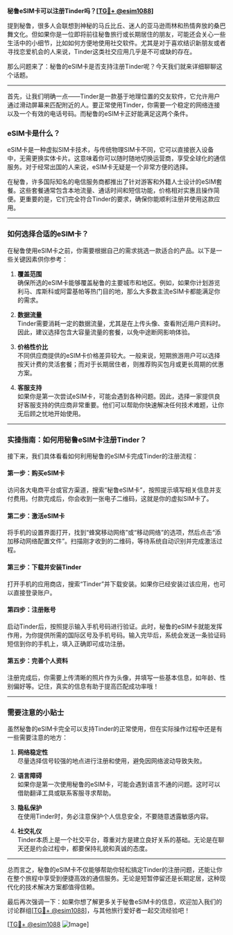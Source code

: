 **秘鲁eSIM卡可以注册Tinder吗？[[TG💪+ @esim1088](https://t.me/s/esim1088)]**

提到秘鲁，很多人会联想到神秘的马丘比丘、迷人的亚马逊雨林和热情奔放的桑巴舞文化。但如果你是一位即将前往秘鲁旅行或长期居住的朋友，可能还会关心一些生活中的小细节，比如如何方便地使用社交软件。尤其是对于喜欢结识新朋友或者寻找恋爱机会的人来说，Tinder这类社交应用几乎是不可或缺的存在。

那么问题来了：秘鲁的eSIM卡是否支持注册Tinder呢？今天我们就来详细聊聊这个话题。

---

首先，让我们明确一点——Tinder是一款基于地理位置的交友软件，它允许用户通过滑动屏幕来匹配附近的人。要正常使用Tinder，你需要一个稳定的网络连接以及一个有效的电话号码。而秘鲁的eSIM卡正好能满足这两个条件。

### eSIM卡是什么？

eSIM卡是一种虚拟SIM卡技术，与传统物理SIM卡不同，它可以直接嵌入设备中，无需更换实体卡片。这意味着你可以随时随地切换运营商，享受全球化的通信服务。对于经常出国的人来说，eSIM卡无疑是一个非常方便的选择。

在秘鲁，许多国际知名的电信服务商都推出了针对游客和外籍人士设计的eSIM套餐。这些套餐通常包含本地流量、通话时间和短信功能，价格相对实惠且操作简便。更重要的是，它们完全符合Tinder的要求，确保你能顺利注册并使用这款应用。

---

### 如何选择合适的eSIM卡？

在秘鲁使用eSIM卡之前，你需要根据自己的需求挑选一款适合的产品。以下是一些关键因素供你参考：

1. **覆盖范围**  
   确保所选的eSIM卡能够覆盖秘鲁的主要城市和地区。例如，如果你计划游览利马、库斯科或阿雷基帕等热门目的地，那么大多数主流eSIM卡都能满足你的需求。

2. **数据流量**  
   Tinder需要消耗一定的数据流量，尤其是在上传头像、查看附近用户资料时。因此，建议选择包含大容量流量的套餐，以免中途断网影响体验。

3. **价格性价比**  
   不同供应商提供的eSIM卡价格差异较大。一般来说，短期旅游用户可以选择按天计费的灵活套餐；而对于长期居住者，则推荐购买包月或更长周期的优惠方案。

4. **客服支持**  
   如果你是第一次尝试eSIM卡，可能会遇到各种问题。因此，选择一家提供良好客服支持的供应商非常重要。他们可以帮助你快速解决任何技术难题，让你无后顾之忧地开始使用。

---

### 实操指南：如何用秘鲁eSIM卡注册Tinder？

接下来，我们具体看看如何利用秘鲁的eSIM卡完成Tinder的注册流程：

#### 第一步：购买eSIM卡
访问各大电商平台或官方渠道，搜索“秘鲁eSIM卡”，按照提示填写相关信息并支付费用。付款完成后，你会收到一张电子二维码，这就是你的虚拟SIM卡了。

#### 第二步：激活eSIM卡
将手机的设置界面打开，找到“蜂窝移动网络”或“移动网络”的选项，然后点击“添加移动网络配置文件”。扫描刚才收到的二维码，等待系统自动识别并完成激活过程。

#### 第三步：下载并安装Tinder
打开手机的应用商店，搜索“Tinder”并下载安装。如果你已经安装过该应用，也可以直接登录账户。

#### 第四步：注册账号
启动Tinder后，按照提示输入手机号码进行验证。此时，秘鲁的eSIM卡就能发挥作用，为你提供所需的国际区号及手机号码。输入完毕后，系统会发送一条验证码短信到你的手机上，填入正确即可成功注册。

#### 第五步：完善个人资料
注册完成后，你需要上传清晰的照片作为头像，并填写一些基本信息，如年龄、性别偏好等。记住，真实的信息有助于提高匹配成功率哦！

---

### 需要注意的小贴士

虽然秘鲁的eSIM卡完全可以支持Tinder的正常使用，但在实际操作过程中还是有一些需要注意的地方：

1. **网络稳定性**  
   尽量选择信号较强的地点进行注册和使用，避免因网络波动导致失败。

2. **语言障碍**  
   如果你是第一次使用秘鲁的eSIM卡，可能会遇到语言不通的问题。这时可以借助翻译工具或联系客服寻求帮助。

3. **隐私保护**  
   在使用Tinder时，务必注意保护个人信息安全，不要随意透露敏感内容。

4. **社交礼仪**  
   Tinder本质上是一个社交平台，尊重对方是建立良好关系的基础。无论是在聊天还是约会过程中，都要保持礼貌和真诚的态度。

---

总而言之，秘鲁的eSIM卡不仅能够帮助你轻松搞定Tinder的注册问题，还能让你在整个旅程中享受到便捷高效的通信服务。无论是短暂停留还是长期定居，这种现代化的技术解决方案都值得信赖。

最后再次强调一下：如果你想了解更多关于秘鲁eSIM卡的信息，欢迎加入我们的讨论群组[[TG💪+ @esim1088](https://t.me/s/esim1088)]，与其他旅行爱好者一起交流经验吧！

[[TG💪+ @esim1088](https://t.me/s/esim1088) ![Image](https://i.postimg.cc/4NQfJmqS/Snipaste-2025-05-13-00-14-12.png)]